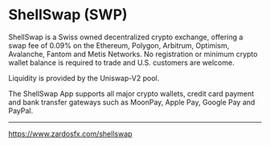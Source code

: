 # ShellSwap (SWP)
ShellSwap is a Swiss owned decentralized crypto exchange, offering a swap fee of 0.09% on the Ethereum, Polygon, Arbitrum, Optimism, Avalanche, Fantom and Metis Networks. No registration or minimum crypto wallet balance is required to trade and U.S. customers are welcome. 

Liquidity is provided by the Uniswap-V2 pool.

The ShellSwap App supports all major crypto wallets, credit card payment and bank transfer gateways such as MoonPay, Apple Pay, Google Pay and PayPal.

___
https://www.zardosfx.com/shellswap
